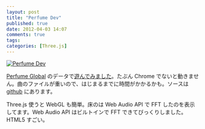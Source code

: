 ```yaml
---
layout: post
title: "Perfume Dev"
published: true
date: 2012-04-03 14:07
comments: true
tags:
categories: [Three.js]
---
```

[![Perfume Dev](http://farm8.staticflickr.com/7193/6894949804_fae1a1bc62_c.jpg)](/works/perfume_dev/stick_people/)

[Perfume Global](http://www.perfume-global.com/) のデータで[遊んでみました](/works/perfume_dev/stick_people/)。たぶん Chrome でないと動きません。曲のファイルが重いので、はじまるまでに時間がかかるかも。ソースは [github](https://github.com/shuhei/perfume_dev) にあります。

Three.js 使うと WebGL も簡単。床のは Web Audio API で FFT したのを表示してます。Web Audio API はビルトインで FFT できてびっくりしました。HTML5 すごい。

